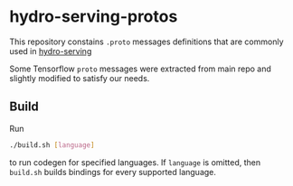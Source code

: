 # hydro-serving-protos
This repository constains `.proto` messages definitions that are commonly used in 
[hydro-serving](https://github.com/Hydrospheredata/hydro-serving)

Some Tensorflow `proto` messages were extracted from main repo and slightly modified to satisfy our needs.

## Build
Run
```sh
./build.sh [language]
```
to run codegen for specified languages. If `language` is omitted, then `build.sh` builds bindings 
for every supported language.
